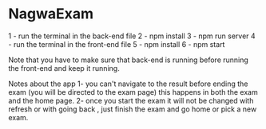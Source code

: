 # NagwaExam
1 - run the terminal in the back-end file
2 - npm install
3 - npm run server
4 - run the terminal in the front-end file
5 - npm install
6 - npm start

Note that you have to make sure that back-end is running before running the front-end and keep it running.

Notes about the app
1- you can't navigate to the result before ending the exam (you will be directed to the exam page) this happens in both the exam and the home page. 
2- once you start the exam it will not be changed with refresh or with going back , just finish the exam and go home or pick a new exam.
